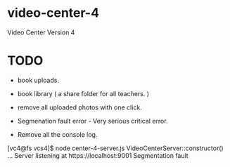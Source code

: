 # video-center-4
Video Center Version 4


# TODO

* book uploads.
* book library ( a share folder for all teachers. )
* remove all uploaded photos with one click.



* Segmenation fault error - Very serious critical error.
* Remove all the console log.



[vc4@fs vcs4]$ node center-4-server.js 
VideoCenterServer::constructor() ...
Server listening at https://localhost:9001
Segmentation fault
